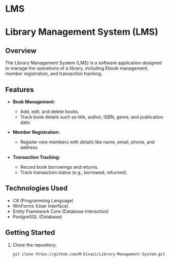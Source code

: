 # LMS
# Library Management System (LMS)

## Overview
The Library Management System (LMS) is a software application designed to manage the operations of a library, including Ebook management, member registration, and transaction tracking.

## Features
- **Book Management:**
  - Add, edit, and delete books.
  - Track book details such as title, author, ISBN, genre, and publication date.

- **Member Registration:**
  - Register new members with details like name, email, phone, and address.

- **Transaction Tracking:**
  - Record book borrowings and returns.
  - Track transaction status (e.g., borrowed, returned).
## Technologies Used
- C# (Programming Language)
- WinForms (User Interface)
- Entity Framework Core (Database Interaction)
- PostgreSQL (Database)

## Getting Started
1. Clone the repository:
   ```bash
   git clone https://github.com/M-Eivazi/Library-Management-System.git
